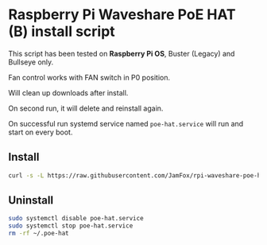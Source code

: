 # Raspberry Pi Waveshare PoE HAT (B) install script

This script has been tested on **Raspberry Pi OS**, Buster (Legacy) and Bullseye only.

Fan control works with FAN switch in P0 position.

Will clean up downloads after install.

On second run, it will delete and reinstall again.

On successful run systemd service named `poe-hat.service` will run and start on every boot.

## Install

```bash
curl -s -L https://raw.githubusercontent.com/JamFox/rpi-waveshare-poe-hat-b-script/main/install.sh | bash
```

## Uninstall

```bash	
sudo systemctl disable poe-hat.service
sudo systemctl stop poe-hat.service
rm -rf ~/.poe-hat
```
